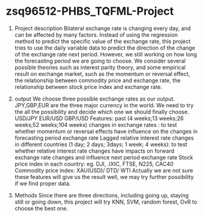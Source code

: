 # zsq96512-PHBS_TQFML-Project
1. Project description
Bilateral exchange rate is changing every day, and can be affected by many factors. Instead of using the regression method to predict the specific value of the exchange rate, this project tries to use the daily variable data to predict the direction of the change of the exchange rate next period. However, we still working on how long the forecasting period we are going to choose.
We consider several possible theories such as interest parity theory, and some empirical result on exchange market, such as the momentum or reversal effect, the relationship between commodity price and exchange rate, the relationship between stock price index and exchange rate.
 
2. output
We choose three possible exchange rates as our output. JPY,GBP,EUR are the three major currency in the world. We need to try the all the possibility and decide which one we should finally choose.
USD/JPY
EUR/USD
GBP/USD
Features:
past (4 weeks;13 weeks;26 weeks;52 weeks;104 weeks) changes in exchange rates : to test whether momentum or reversal effects have influence on the changes in forecasting period exchange rate
Lagged relative interest rate changes in different countries (1 day; 2 days; 3days; 1 week; 4 weeks): to test whether relative interest rate changes have impacts on forward exchange rate changes and influence next period exchange rate
Stock price index in each country: eg. DJI, .IXIC, FTSE, N225, CAC40
Commodity price index: XAU(USD)/ DTD/ WTI
Actually we are not sure these features will give us the result well, we may try further possibility if we find proper data.

3. Methods
Since there are three directions, including going up, staying still or going down, this project will try KNN, SVM, random forest, OvR to choose the best one.
